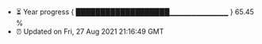 - ⏳ Year progress { ███████████████████▁▁▁▁▁▁▁▁▁▁▁ } 65.45 %
- ⏰ Updated on Fri, 27 Aug 2021 21:16:49 GMT

